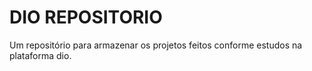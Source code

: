 # DIO REPOSITORIO

Um repositório para armazenar os projetos feitos conforme estudos na plataforma dio.
